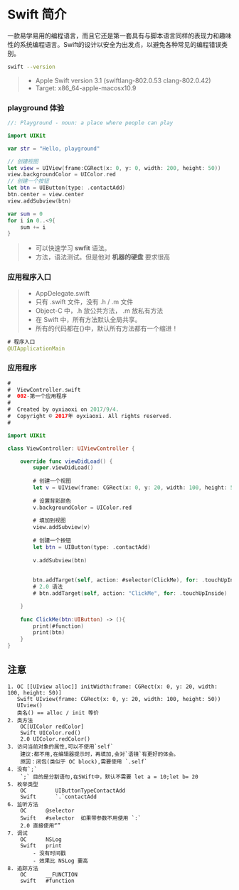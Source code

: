 # Swift 简介
一款易学易用的编程语言，而且它还是第一套具有与脚本语言同样的表现力和趣味性的系统编程语言。Swift的设计以安全为出发点，以避免各种常见的编程错误类别。

```bash
swift --version
```
>- Apple Swift version 3.1 (swiftlang-802.0.53 clang-802.0.42)
>- Target: x86_64-apple-macosx10.9

### playground 体验
```swift
//: Playground - noun: a place where people can play

import UIKit

var str = "Hello, playground"

// 创建视图
let view = UIView(frame:CGRect(x: 0, y: 0, width: 200, height: 50))
view.backgroundColor = UIColor.red
// 创建一个按钮
let btn = UIButton(type: .contactAdd)
btn.center = view.center
view.addSubview(btn)

var sum = 0
for i in 0..<9{
    sum += i
}
```
>- 可以快速学习 **swfit** 语法。
>- 方法，语法测试。但是他对 **机器的硬盘** 要求很高

### 应用程序入口
>+ AppDelegate.swift
>+ 只有 .swift 文件，没有 .h / .m 文件
>+ Object-C 中，.h 放公共方法， .m 放私有方法
>+ 在 Swift 中，所有方法默认全局共享。 
>+ 所有的代码都在{}中，默认所有方法都有一个缩进！

```Swift
# 程序入口
@UIApplicationMain
```

### 应用程序
```Swift
#
#  ViewController.swift
#  002-第一个应用程序
#
#  Created by oyxiaoxi on 2017/9/4.
#  Copyright © 2017年 oyxiaoxi. All rights reserved.
#

import UIKit

class ViewController: UIViewController {

    override func viewDidLoad() {
        super.viewDidLoad()
       
        # 创建一个视图
        let v = UIView(frame: CGRect(x: 0, y: 20, width: 100, height: 50))
        
        # 设置背影颜色
        v.backgroundColor = UIColor.red
        
        # 填加到视图
        view.addSubview(v)
        
        # 创建一个按钮
        let btn = UIButton(type: .contactAdd)
        
        v.addSubview(btn)
        
        
        btn.addTarget(self, action: #selector(ClickMe), for: .touchUpInside)
        # 2.0 语法
        # btn.addTarget(self, action: "ClickMe", for: .touchUpInside)

    }
    
    func ClickMe(btn:UIButton) -> (){
        print(#function)
        print(btn)
    }
}

```

## 注意
    1. OC [[UIview alloc]] initWidth:frame: CGRect(x: 0, y: 20, width: 100, height: 50)]
       Swift UIview(frame: CGRect(x: 0, y: 20, width: 100, height: 50))
       UIview()
       类名() == alloc / init 等价
    2. 类方法
    	OC[UIColor redColor]
    	Swift UIColor.red()
    	2.0 UIColor.redColor() 
    3. 访问当前对象的属性,可以不使用`self`
    	建议:都不用,在编辑器提示时，再填加,会对`语镜`有更好的体会。
    	原因：闭包(类似于 OC block),需要使用 `.self`
    4. 没有`;`
    	`;` 目的是分割语句,在SWift中，默认不需要 let a = 10;let b= 20
    5. 枚举类型
    	OC         UIButtonTypeContactAdd
    	Swift      `.`contactAdd
    6. 监听方法
    	OC      @selector
    	Swift   #selector  如果带参数不用使用 `:`
    	2.0 直接使用“”
    7. 调试
    	OC      NSLog
    	Swift   print
        	- 没有时间戳
        	- 效果比 NSLog 要高
    8. 追踪方法
    	OC      __FUNCTION
    	swift   #function
    	

    
    
    
    
    
    
    
    
    
    
    
    
    